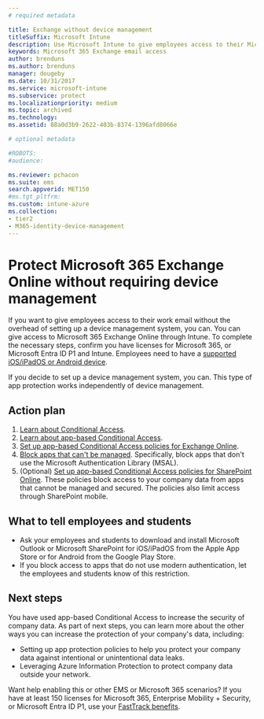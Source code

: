 ```yaml
---
# required metadata

title: Exchange without device management
titleSuffix: Microsoft Intune
description: Use Microsoft Intune to give employees access to their Microsoft 365 Exchange Online email without setting up a device management system.
keywords: Microsoft 365 Exchange email access
author: brenduns
ms.author: brenduns
manager: dougeby
ms.date: 10/31/2017
ms.service: microsoft-intune
ms.subservice: protect
ms.localizationpriority: medium
ms.topic: archived
ms.technology:
ms.assetid: 88a0d3b9-2622-403b-8374-1396afd8066e

# optional metadata

#ROBOTS:
#audience:

ms.reviewer: pchacon
ms.suite: ems
search.appverid: MET150
#ms.tgt_pltfrm:
ms.custom: intune-azure
ms.collection:
- tier2
- M365-identity-device-management
---
```

# Protect Microsoft 365 Exchange Online without requiring device management

If you want to give employees access to their work email without the overhead of setting up a device management system, you can. You can give access to Microsoft 365 Exchange Online through Intune. To complete the necessary steps, confirm you have licenses for Microsoft 365, or Microsoft Entra ID P1 and Intune. Employees need to have a [supported iOS/iPadOS or Android device](../fundamentals/supported-devices-browsers.md).

If you decide to set up a device management system, you can. This type of app protection works independently of device management.

## Action plan

1. [Learn about Conditional Access](conditional-access.md).
2. [Learn about app-based Conditional Access](app-based-conditional-access-intune.md).
3. [Set up app-based Conditional Access policies for Exchange Online](app-based-conditional-access-intune-create.md).
4. [Block apps that can't be managed](app-modern-authentication-block.md). Specifically, block apps that don't use the Microsoft Authentication Library (MSAL).
5. (Optional) [Set up app-based Conditional Access policies for SharePoint Online](app-based-conditional-access-intune-create.md). These policies block access to your company data from apps that cannot be managed and secured. The policies also limit access through SharePoint mobile.

## What to tell employees and students

* Ask your employees and students to download and install Microsoft Outlook or Microsoft SharePoint for iOS/iPadOS from the Apple App Store or for Android from the Google Play Store.
* If you block access to apps that do not use modern authentication, let the employees and students know of this restriction.

## Next steps

You have used app-based Conditional Access to increase the security of company data. As part of next steps, you can learn more about the other ways you can increase the protection of your company's data, including:

* Setting up app protection policies to help you protect your company data against intentional or unintentional data leaks.
* Leveraging Azure Information Protection to protect company data outside your network.

Want help enabling this or other EMS or Microsoft 365 scenarios? If you have at least 150 licenses for Microsoft 365, Enterprise Mobility + Security, or Microsoft Entra ID P1, use your [FastTrack benefits](/enterprise-mobility-security/solutions/enterprise-mobility-fasttrack-program).
